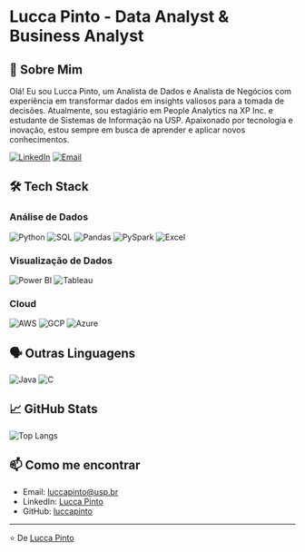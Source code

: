 # Lucca Pinto - Data Analyst & Business Analyst

## 👋 Sobre Mim

Olá! Eu sou Lucca Pinto, um Analista de Dados e Analista de Negócios com experiência em transformar dados em insights valiosos para a tomada de decisões. Atualmente, sou estagiário em People Analytics na XP Inc. e estudante de Sistemas de Informação na USP. Apaixonado por tecnologia e inovação, estou sempre em busca de aprender e aplicar novos conhecimentos.

[![LinkedIn](https://img.shields.io/badge/LinkedIn-0077B5?style=for-the-badge&logo=linkedin&logoColor=white)](https://www.linkedin.com/in/luccapinto)
[![Email](https://img.shields.io/badge/Email-D14836?style=for-the-badge&logo=gmail&logoColor=white)](mailto:luccapinto@usp.br)

## 🛠 Tech Stack

### Análise de Dados
![Python](https://img.shields.io/badge/Python-3776AB?style=for-the-badge&logo=python&logoColor=white)
![SQL](https://img.shields.io/badge/SQL-4479A1?style=for-the-badge&logo=postgresql&logoColor=white)
![Pandas](https://img.shields.io/badge/Pandas-150458?style=for-the-badge&logo=pandas&logoColor=white)
![PySpark](https://img.shields.io/badge/PySpark-3776AB?style=for-the-badge&logo=apache-spark&logoColor=white)
![Excel](https://img.shields.io/badge/Excel-217346?style=for-the-badge&logo=microsoft-excel&logoColor=white)

### Visualização de Dados
![Power BI](https://img.shields.io/badge/Power_BI-F2C811?style=for-the-badge&logo=power-bi&logoColor=black)
![Tableau](https://img.shields.io/badge/Tableau-E97627?style=for-the-badge&logo=tableau&logoColor=white)

### Cloud
![AWS](https://img.shields.io/badge/AWS-232F3E?style=for-the-badge&logo=amazon-aws&logoColor=white)
![GCP](https://img.shields.io/badge/GCP-4285F4?style=for-the-badge&logo=google-cloud&logoColor=white)
![Azure](https://img.shields.io/badge/Azure-0078D4?style=for-the-badge&logo=microsoft-azure&logoColor=white)

## 🗣️ Outras Linguagens

![Java](https://img.shields.io/badge/Java-007396?style=for-the-badge&logo=java&logoColor=white)
![C](https://img.shields.io/badge/-00599C?style=for-the-badge&logo=c&logoColor=white)


## 📈 GitHub Stats

![Top Langs](https://github-readme-stats.vercel.app/api/top-langs/?username=luccapinto&layout=compact&theme=radical)

## 📫 Como me encontrar

- Email: [luccapinto@usp.br](mailto:luccapinto@usp.br)
- LinkedIn: [Lucca Pinto](https://www.linkedin.com/in/luccapinto)
- GitHub: [luccapinto](https://github.com/luccapinto)

---

⭐️ De [Lucca Pinto](https://github.com/luccapinto)
